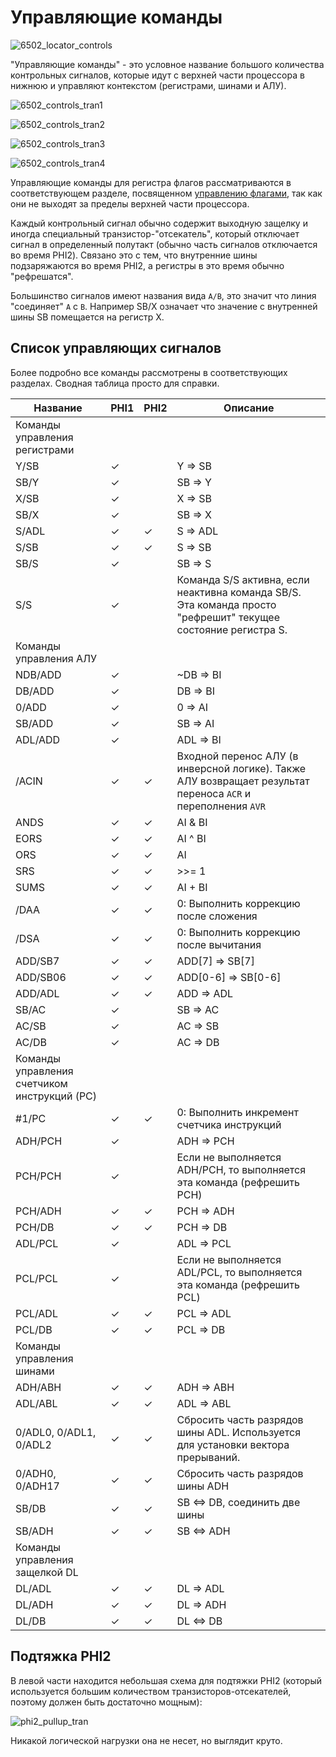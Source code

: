 # Управляющие команды

![6502_locator_controls](/BreakingNESWiki/imgstore/6502_locator_controls.jpg)

"Управляющие команды" - это условное название большого количества контрольных сигналов, которые идут с верхней части процессора в нижнюю и управляют контекстом (регистрами, шинами и АЛУ).

![6502_controls_tran1](/BreakingNESWiki/imgstore/6502_controls_tran1.jpg)

![6502_controls_tran2](/BreakingNESWiki/imgstore/6502_controls_tran2.jpg)

![6502_controls_tran3](/BreakingNESWiki/imgstore/6502_controls_tran3.jpg)

![6502_controls_tran4](/BreakingNESWiki/imgstore/6502_controls_tran4.jpg)

Управляющие команды для регистра флагов рассматриваются в соответствующем разделе, посвященном [управлению флагами](flags_control.md), так как они не выходят за пределы верхней части процессора.

Каждый контрольный сигнал обычно содержит выходную защелку и иногда специальный транзистор-"отсекатель", который отключает сигнал в определенный полутакт (обычно часть сигналов отключается во время PHI2). Связано это с тем, что внутренние шины подзаряжаются во время PHI2, а регистры в это время обычно "рефрешатся".

Большинство сигналов имеют названия вида `A/B`, это значит что линия "соединяет" `A` с `B`. Например SB/X означает что значение с внутренней шины SB помещается на регистр X.

## Список управляющих сигналов

Более подробно все команды рассмотрены в соответствующих разделах. Сводная таблица просто для справки.

|Название|PHI1|PHI2|Описание|
|---|---|---|---|
|Команды управления регистрами||||
|Y/SB|✓| |Y => SB|
|SB/Y|✓| |SB => Y|
|X/SB|✓| |X => SB|
|SB/X|✓| |SB => X|
|S/ADL|✓|✓|S => ADL|
|S/SB|✓|✓|S => SB|
|SB/S|✓| |SB => S|
|S/S|✓| |Команда S/S активна, если неактивна команда SB/S. Эта команда просто "рефрешит" текущее состояние регистра S.|
|Команды управления АЛУ||||
|NDB/ADD|✓| |~DB => BI|
|DB/ADD|✓| |DB => BI|
|0/ADD|✓| |0 => AI|
|SB/ADD|✓| |SB => AI|
|ADL/ADD|✓| |ADL => BI|
|/ACIN|✓|✓|Входной перенос АЛУ (в инверсной логике). Также АЛУ возвращает результат переноса `ACR` и переполнения `AVR`|
|ANDS|✓|✓|AI & BI|
|EORS|✓|✓|AI ^ BI|
|ORS|✓|✓|AI | BI|
|SRS|✓|✓|>>= 1|
|SUMS|✓|✓|AI + BI|
|/DAA|✓|✓|0: Выполнить коррекцию после сложения|
|/DSA|✓|✓|0: Выполнить коррекцию после вычитания|
|ADD/SB7|✓|✓|ADD\[7\] => SB\[7\]|
|ADD/SB06|✓|✓|ADD\[0-6\] => SB\[0-6\]|
|ADD/ADL|✓|✓|ADD => ADL|
|SB/AC|✓| |SB => AC|
|AC/SB|✓| |AC => SB|
|AC/DB|✓| |AC => DB|
|Команды управления счетчиком инструкций (PC)||||
|#1/PC|✓|✓|0: Выполнить инкремент счетчика инструкций|
|ADH/PCH|✓| |ADH => PCH|
|PCH/PCH|✓| |Если не выполняется ADH/PCH, то выполняется эта команда (рефрешить PCH)|
|PCH/ADH|✓|✓|PCH => ADH|
|PCH/DB|✓|✓|PCH => DB|
|ADL/PCL|✓| |ADL => PCL|
|PCL/PCL|✓| |Если не выполняется ADL/PCL, то выполняется эта команда (рефрешить PCL)|
|PCL/ADL|✓|✓|PCL => ADL|
|PCL/DB|✓|✓|PCL => DB|
|Команды управления шинами||||
|ADH/ABH|✓|✓|ADH => ABH|
|ADL/ABL|✓|✓|ADL => ABL|
|0/ADL0, 0/ADL1, 0/ADL2|✓|✓|Сбросить часть разрядов шины ADL. Используется для установки вектора прерываний.|
|0/ADH0, 0/ADH17|✓|✓|Сбросить часть разрядов шины ADH|
|SB/DB|✓|✓|SB <=> DB, соединить две шины|
|SB/ADH|✓|✓|SB <=> ADH|
|Команды управления защелкой DL||||
|DL/ADL|✓|✓|DL => ADL|
|DL/ADH|✓|✓|DL => ADH|
|DL/DB|✓|✓|DL <=> DB|

## Подтяжка PHI2

В левой части находится небольшая схема для подтяжки PHI2 (который используется большим количеством транзисторов-отсекателей, поэтому должен быть достаточно мощным):

![phi2_pullup_tran](/BreakingNESWiki/imgstore/phi2_pullup_tran.jpg)

Никакой логической нагрузки она не несет, но выглядит круто.
